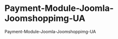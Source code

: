 Payment-Module-Joomla-Joomshoppimg-UA
=====================================

Payment-Module-Joomla-Joomshoppimg-UA
